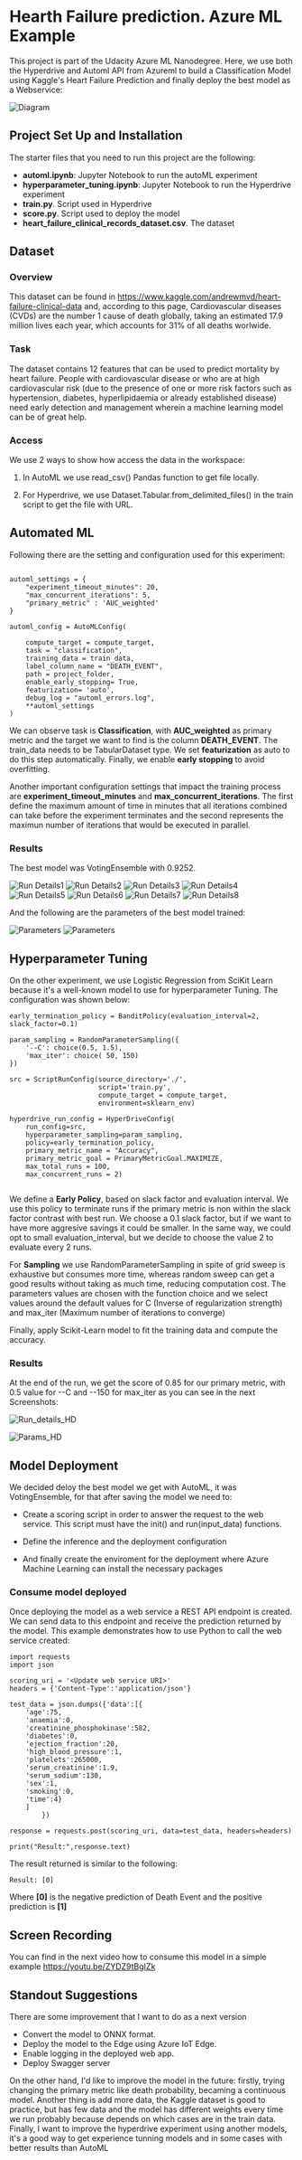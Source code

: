 # Hearth Failure prediction. Azure ML Example

This project is part of the Udacity Azure ML Nanodegree. Here, we use both the Hyperdrive and Automl API from Azureml to build a Classification Model using Kaggle's Heart Failure Prediction and finally deploy the best model as a Webservice:

![Diagram](https://github.com/Ulizeuz/nd00333-capstone/blob/main/ScreenShots/capstone_04_Diagram.png) 

## Project Set Up and Installation

The starter files that you need to run this project are the following:
- **automl.ipynb**: Jupyter Notebook to run the autoML experiment
- **hyperparameter_tuning.ipynb**: Jupyter Notebook to run the Hyperdrive experiment
- **train.py**. Script used in Hyperdrive
- **score.py**. Script used to deploy the model
- **heart_failure_clinical_records_dataset.csv**. The dataset

## Dataset

### Overview

This dataset can be found in https://www.kaggle.com/andrewmvd/heart-failure-clinical-data and, according to this page, Cardiovascular diseases (CVDs) are the number 1 cause of death globally, taking an estimated 17.9 million lives each year, which accounts for 31% of all deaths worlwide.

### Task

The dataset contains 12 features that can be used to predict mortality by heart failure. People with cardiovascular disease or who are at high cardiovascular risk (due to the presence of one or more risk factors such as hypertension, diabetes, hyperlipidaemia or already established disease) need early detection and management wherein a machine learning model can be of great help.

### Access

We use 2 ways to show how access the data in the workspace:

1. In AutoML we use read_csv() Pandas function to get file locally.

2. For Hyperdrive, we use Dataset.Tabular.from_delimited_files() in the train script to get the file with URL.

## Automated ML

Following there are the setting and configuration used for this experiment:

```

automl_settings = {
    "experiment_timeout_minutes": 20,
    "max_concurrent_iterations": 5,
    "primary_metric" : 'AUC_weighted'    
}

automl_config = AutoMLConfig(
    
    compute_target = compute_target,
    task = "classification",
    training_data = train_data,
    label_column_name = "DEATH_EVENT",   
    path = project_folder,
    enable_early_stopping= True,
    featurization= 'auto',
    debug_log = "automl_errors.log",
    **automl_settings 
)

```
We can observe task is **Classification**, with **AUC_weighted** as primary metric and the target we want to find is the column **DEATH_EVENT**. The train_data needs to be TabularDataset type. We set **featurization** as auto to do this step automatically. Finally, we enable **early stopping** to avoid overfitting. 

Another important configuration settings that impact the training process are **experiment_timeout_minutes** and **max_concurrent_iterations**. The first define the maximum amount of time in minutes that all iterations combined can take before the experiment terminates and the second represents the maximun number of iterations that would be executed in parallel.

### Results

The best model was VotingEnsemble with 0.9252.

![Run Details1](https://github.com/Ulizeuz/nd00333-capstone/blob/main/ScreenShots/capstone_01_AutoML1.png)
![Run Details2](https://github.com/Ulizeuz/nd00333-capstone/blob/main/ScreenShots/capstone_01_AutoML2.png)
![Run Details3](https://github.com/Ulizeuz/nd00333-capstone/blob/main/ScreenShots/capstone_01_AutoML3.png)
![Run Details4](https://github.com/Ulizeuz/nd00333-capstone/blob/main/ScreenShots/capstone_01_AutoML4.png)
![Run Details5](https://github.com/Ulizeuz/nd00333-capstone/blob/main/ScreenShots/capstone_01_AutoML5.png)
![Run Details6](https://github.com/Ulizeuz/nd00333-capstone/blob/main/ScreenShots/capstone_01_AutoML6.png)
![Run Details7](https://github.com/Ulizeuz/nd00333-capstone/blob/main/ScreenShots/capstone_01_AutoML7.png)
![Run Details8](https://github.com/Ulizeuz/nd00333-capstone/blob/main/ScreenShots/capstone_01_AutoML8.png)

And the following are the parameters of the best model trained:

![Parameters](https://github.com/Ulizeuz/nd00333-capstone/blob/main/ScreenShots/capstone_02_AutoML1.png)
![Parameters](https://github.com/Ulizeuz/nd00333-capstone/blob/main/ScreenShots/capstone_02_AutoML2.png)


## Hyperparameter Tuning

On the other experiment, we use Logistic Regression from SciKit Learn because it's a well-known model to use for hyperparameter Tuning. The configuration was shown below:

```
early_termination_policy = BanditPolicy(evaluation_interval=2, slack_factor=0.1)

param_sampling = RandomParameterSampling({
    '--C': choice(0.5, 1.5),
    'max_iter': choice( 50, 150)
})

src = ScriptRunConfig(source_directory='./',
                      script='train.py',
                      compute_target = compute_target,
                      environment=sklearn_env)

hyperdrive_run_config = HyperDriveConfig(
    run_config=src,
    hyperparameter_sampling=param_sampling,
    policy=early_termination_policy,
    primary_metric_name = "Accuracy",
    primary_metric_goal = PrimaryMetricGoal.MAXIMIZE,
    max_total_runs = 100,
    max_concurrent_runs = 2)
    
```

We define a **Early Policy**, based on slack factor and evaluation interval. We use this policy to terminate runs if the primary metric is non within the slack factor contrast with best run. We choose a 0.1 slack factor, but if we want to have more aggresive savings it could be smaller. In the same way, we could opt to small evaluation_interval, but we decide to choose the value 2 to evaluate every 2 runs.

For **Sampling** we use RandomParameterSampling in spite of grid sweep is exhaustive but consumes more time, whereas random sweep can get a good results without taking as much time, reducing computation cost. The parameters values are chosen with the function choice and we select values around the default values for C (Inverse of regularization strength) and max_iter (Maximum number of iterations to converge)

Finally, apply Scikit-Learn model to fit the training data and compute the accuracy.

### Results

At the end of the run, we get the score of 0.85 for our primary metric, with 0.5 value for --C and --150 for max_iter as you can see in the next Screenshots:

![Run_details_HD](https://github.com/Ulizeuz/nd00333-capstone/blob/main/ScreenShots/capstone_03_HD1.png)

![Params_HD](https://github.com/Ulizeuz/nd00333-capstone/blob/main/ScreenShots/capstone_03_HD2.png)



## Model Deployment

We decided deloy the best model we get with AutoML, it was VotingEnsemble, for that after saving the model we need to:

- Create a scoring script in order to answer the request to the web service. This script must have the init() and run(input_data) functions.

- Define the inference and the deployment configuration

- And finally create the enviroment for the deployment where Azure Machine Learning can install the necessary packages

### Consume model deployed

Once deploying the model as a web service a REST API endpoint is created. We can send data to this endpoint and receive the prediction returned by the model. This example demonstrates how to use Python to call the web service created:

```
import requests
import json

scoring_uri = '<Update web service URI>'
headers = {'Content-Type':'application/json'}

test_data = json.dumps({'data':[{
    'age':75,
    'anaemia':0,
    'creatinine_phosphokinase':582,
    'diabetes':0,
    'ejection_fraction':20,
    'high_blood_pressure':1,
    'platelets':265000,
    'serum_creatinine':1.9,
    'serum_sodium':130,
    'sex':1,
    'smoking':0,
    'time':4}
    ]
        })

response = requests.post(scoring_uri, data=test_data, headers=headers)

print("Result:",response.text)

```
The result returned is similar to the following:

```
Result: [0]
```

Where **[0]** is the negative prediction of Death Event and the positive prediction is **[1]** 

## Screen Recording

You can find in the next video how to consume this model in a simple example
https://youtu.be/ZYDZ9tBgIZk

## Standout Suggestions

There are some improvement that I want to do as a next version

- Convert the model to ONNX format. 
- Deploy the model to the Edge using Azure IoT Edge. 
- Enable logging in the deployed web app.
- Deploy Swagger server

On the other hand, I'd like to improve the model in the future: firstly, trying changing the primary metric like death probability, becaming a continuous model. Another thing is add more data, the Kaggle dataset is good to practice, but has few data and the model has different weights every time we run probably because depends on which cases are in the train data. Finally, I want to improve the hyperdrive experiment using another models, it's a good way to get experience tunning models and in some cases with better results than AutoML

